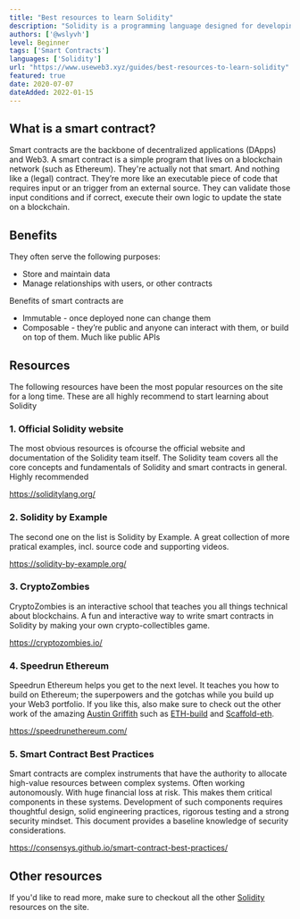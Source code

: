 ```yaml
---
title: "Best resources to learn Solidity"
description: "Solidity is a programming language designed for developing smart contracts that run on Ethereum. It's the most in demand skill in the Web3 space. These are the best resources to help you learn more about it."
authors: ['@wslyvh']
level: Beginner
tags: ['Smart Contracts']
languages: ['Solidity']
url: "https://www.useweb3.xyz/guides/best-resources-to-learn-solidity"
featured: true
date: 2020-07-07
dateAdded: 2022-01-15
---
```


## What is a smart contract?

Smart contracts are the backbone of decentralized applications (DApps) and Web3. A smart contract is a simple program that lives on a blockchain network (such as Ethereum). They're actually not that smart. And nothing like a (legal) contract. They’re more like an executable piece of code that requires input or an trigger from an external source. They can validate those input conditions and if correct, execute their own logic to update the state on a blockchain.

## Benefits

They often serve the following purposes:
- Store and maintain data
- Manage relationships with users, or other contracts

Benefits of smart contracts are
- Immutable - once deployed none can change them
- Composable - they’re public and anyone can interact with them, or build on top of them. Much like public APIs

## Resources

The following resources have been the most popular resources on the site for a long time. These are all highly recommend to start learning about Solidity


### 1. Official Solidity website
The most obvious resources is ofcourse the official website and documentation of the Solidity team itself. The Solidity team covers all the core concepts and fundamentals of Solidity and smart contracts in general. Highly recommended

https://soliditylang.org/


### 2. Solidity by Example
The second one on the list is Solidity by Example. A great collection of more pratical examples, incl. source code and supporting videos.

https://solidity-by-example.org/


### 3. CryptoZombies 
CryptoZombies is an interactive school that teaches you all things technical about blockchains. A fun and interactive way to write smart contracts in Solidity by making your own crypto-collectibles game.

https://cryptozombies.io/


### 4. Speedrun Ethereum

Speedrun Ethereum helps you get to the next level. It teaches you how to build on Ethereum; the superpowers and the gotchas while you build up your Web3 portfolio. If you like this, also make sure to check out the other work of the amazing [Austin Griffith](https://twitter.com/austingriffith) such as [ETH-build](https://eth.build/) and [Scaffold-eth](https://scaffoldeth.io/).

https://speedrunethereum.com/


### 5. Smart Contract Best Practices 

Smart contracts are complex instruments that have the authority to allocate high-value resources between complex systems. Often working autonomously. With huge financial loss at risk. This makes them critical components in these systems. Development of such components requires thoughtful design, solid engineering practices, rigorous testing and a strong security mindset. This document provides a baseline knowledge of security considerations.

https://consensys.github.io/smart-contract-best-practices/


## Other resources

If you'd like to read more, make sure to checkout all the other [Solidity](/tags/smart%20contracts) resources on the site.